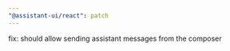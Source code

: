```yaml
---
"@assistant-ui/react": patch
---
```


fix: should allow sending assistant messages from the composer

